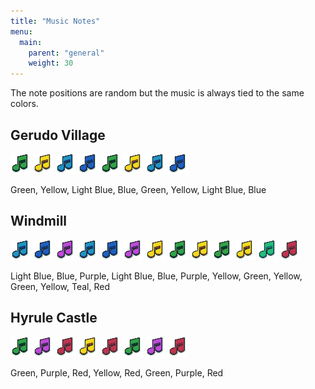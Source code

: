 ```yaml
---
title: "Music Notes"
menu:
  main:
    parent: "general"
    weight: 30
---
```


The note positions are random but the music is always tied to the same colors.

## Gerudo Village

![](/img/notes/green.png) ![](/img/notes/yellow.png) ![](/img/notes/blue.png) ![](/img/notes/darkblue.png) ![](/img/notes/green.png) ![](/img/notes/yellow.png) ![](/img/notes/blue.png) ![](/img/notes/darkblue.png)

Green, Yellow, Light Blue, Blue, Green, Yellow, Light Blue, Blue

## Windmill

![](/img/notes/blue.png) ![](/img/notes/darkblue.png) ![](/img/notes/pink.png) ![](/img/notes/blue.png) ![](/img/notes/darkblue.png) ![](/img/notes/pink.png) ![](/img/notes/yellow.png) ![](/img/notes/green.png) ![](/img/notes/yellow.png) ![](/img/notes/green.png) ![](/img/notes/yellow.png) ![](/img/notes/teal.png) ![](/img/notes/red.png)

Light Blue, Blue, Purple, Light Blue, Blue, Purple, Yellow, Green, Yellow, Green, Yellow, Teal, Red

## Hyrule Castle

![](/img/notes/green.png) ![](/img/notes/pink.png) ![](/img/notes/red.png) ![](/img/notes/yellow.png) ![](/img/notes/red.png) ![](/img/notes/green.png) ![](/img/notes/pink.png) ![](/img/notes/red.png)

Green, Purple, Red, Yellow, Red, Green, Purple, Red
